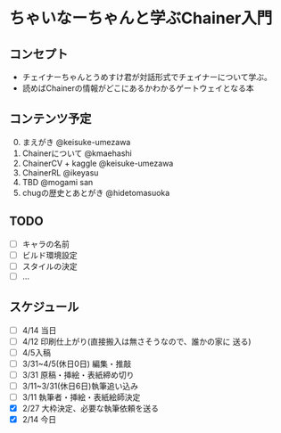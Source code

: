 # ちゃいなーちゃんと学ぶChainer入門
## コンセプト
- チェイナーちゃんとうめすけ君が対話形式でチェイナーについて学ぶ。
- 読めばChainerの情報がどこにあるかわかるゲートウェイとなる本

## コンテンツ予定

0. まえがき @keisuke-umezawa
1. Chainerについて @kmaehashi
2. ChainerCV + kaggle @keisuke-umezawa
3. ChainerRL @ikeyasu
4. TBD @mogami san
5. chugの歴史とあとがき @hidetomasuoka

## TODO
- [ ] キャラの名前
- [ ] ビルド環境設定
- [ ] スタイルの決定
- [ ] …

## スケジュール

- [ ] 4/14 当日
- [ ] 4/12 印刷仕上がり(直接搬入は無さそうなので、誰かの家に 送る)
- [ ] 4/5入稿
- [ ] 3/31~4/5(休日0日) 編集・推敲
- [ ] 3/31 原稿・挿絵・表紙締め切り
- [ ] 3/11~3/31(休日6日)執筆追い込み
- [ ] 3/11 執筆者・挿絵・表紙絵師決定
- [x] 2/27 大枠決定、必要な執筆依頼を送る
- [x] 2/14 今日
